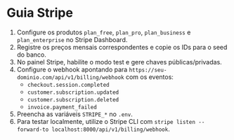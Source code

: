 # Guia Stripe

1. Configure os produtos `plan_free`, `plan_pro`, `plan_business` e `plan_enterprise` no Stripe Dashboard.
2. Registre os preços mensais correspondentes e copie os IDs para o seed do banco.
3. No painel Stripe, habilite o modo test e gere chaves públicas/privadas.
4. Configure o webhook apontando para `https://seu-dominio.com/api/v1/billing/webhook` com os eventos:
   - `checkout.session.completed`
   - `customer.subscription.updated`
   - `customer.subscription.deleted`
   - `invoice.payment_failed`
5. Preencha as variáveis `STRIPE_*` no `.env`.
6. Para testar localmente, utilize o Stripe CLI com `stripe listen --forward-to localhost:8000/api/v1/billing/webhook`.
